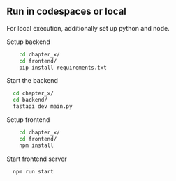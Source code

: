 
## Run in codespaces or local

For local execution, additionally set up python and node. 

Setup backend

```bash
    cd chapter_x/
    cd frontend/
    pip install requirements.txt
```


Start the backend

```bash
  cd chapter_x/
  cd backend/
  fastapi dev main.py
```

Setup frontend

```bash
    cd chapter_x/
    cd frontend/
    npm install
```

Start frontend server

```bash
  npm run start
```

